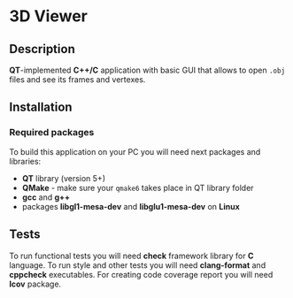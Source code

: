 # 3D Viewer

## Description

**QT**-implemented **C++/C** application with basic GUI that allows to open `.obj` files and see its frames and vertexes.

## Installation

### Required packages

To build this application on your PC you will need next packages and libraries:

- **QT** library (version 5+)
- **QMake** - make sure your `qmake6` takes place in QT library folder
- **gcc** and **g++**
- packages **libgl1-mesa-dev** and **libglu1-mesa-dev** on **Linux**

## Tests

To run functional tests you will need **check** framework library for **C** language.
To run style and other tests you will need **clang-format** and **cppcheck** executables.
For creating code coverage report you will need **lcov** package.
